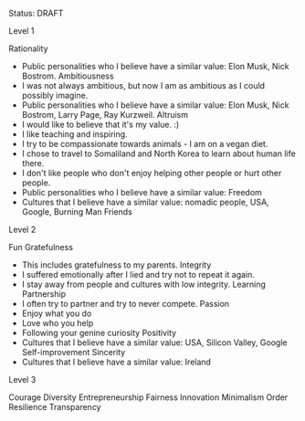Status: DRAFT

Level 1

Rationality
- Public personalities who I believe have a similar value: Elon Musk, Nick Bostrom.
Ambitiousness
- I was not always ambitious, but now I am as ambitious as I could possibly imagine.
- Public personalities who I believe have a similar value: Elon Musk, Nick Bostrom, Larry Page, Ray Kurzweil.
Altruism
- I would like to believe that it's my value. :)
- I like teaching and inspiring.
- I try to be compassionate towards animals - I am on a vegan diet.
- I chose to travel to Somaliland and North Korea to learn about human life there.
- I don't like people who don't enjoy helping other people or hurt other people.
- Public personalities who I believe have a similar value: 
Freedom
- Cultures that I believe have a similar value: nomadic people, USA, Google, Burning Man
Friends

Level 2

Fun
Gratefulness
- This includes gratefulness to my parents.
Integrity
- I suffered emotionally after I lied and try not to repeat it again.
- I stay away from people and cultures with low integrity.
Learning
Partnership
- I often try to partner and try to never compete.
Passion
- Enjoy what you do
- Love who you help
- Following your genine curiosity
Positivity
- Cultures that I believe have a similar value: USA, Silicon Valley, Google
Self-improvement
Sincerity
- Cultures that I believe have a similar value: Ireland

Level 3

Courage
Diversity
Entrepreneurship
Fairness
Innovation
Minimalism
Order
Resilience
Transparency

